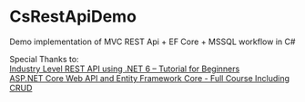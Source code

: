 # CsRestApiDemo
Demo implementation of MVC REST Api + EF Core + MSSQL workflow in C#

Special Thanks to:  
[Industry Level REST API using .NET 6 – Tutorial for Beginners](https://www.youtube.com/watch?v=PmDJIooZjBE&t=651s)
</br>
[ASP.NET Core Web API and Entity Framework Core - Full Course Including CRUD](https://www.youtube.com/watch?v=e1hpjbClopA&t=4665s)
